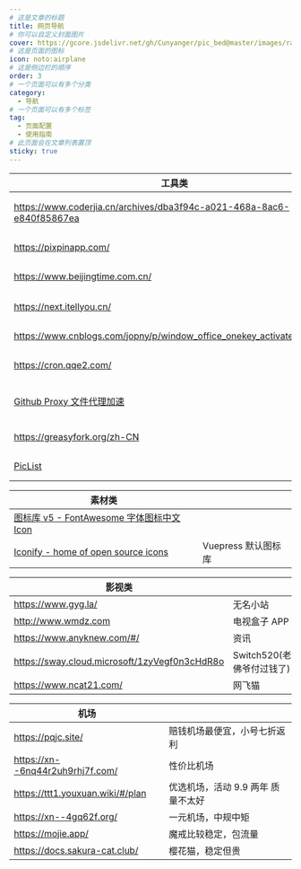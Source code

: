 ```yaml
---
# 这是文章的标题
title: 网页导航
# 你可以自定义封面图片
cover: https://gcore.jsdelivr.net/gh/Cunyanger/pic_bed@master/images/rain_sta_b.png
# 这是页面的图标
icon: noto:airplane
# 这是侧边栏的顺序
order: 3
# 一个页面可以有多个分类
category:
  - 导航
# 一个页面可以有多个标签
tag:
  - 页面配置
  - 使用指南
# 此页面会在文章列表置顶
sticky: true
---
```


| 工具类                                                       |                   |
| ------------------------------------------------------------ | ----------------- |
| https://www.coderjia.cn/archives/dba3f94c-a021-468a-8ac6-e840f85867ea | Docker 国内镜像源 |
| https://pixpinapp.com/                                       | Pinpix 截图       |
| https://www.beijingtime.com.cn/                              | 北京时间          |
| https://next.itellyou.cn/                                    | 官方镜像下载      |
| https://www.cnblogs.com/jopny/p/window_office_onekey_activate_free.html | IDEA 激活         |
| https://cron.qqe2.com/                                       | 时间表达式        |
| [Github Proxy 文件代理加速](https://github.akams.cn/)        | Github 下载加速   |
| https://greasyfork.org/zh-CN                                 | 油猴脚本          |
| [PicList](https://piclist.cn/)                               | PicGo 升级        |



| 素材类                                                       |                     |
| ------------------------------------------------------------ | ------------------- |
| [图标库 v5 - FontAwesome 字体图标中文 Icon](https://fontawesome.com.cn/v5) |                     |
| [Iconify - home of open source icons](https://icon-sets.iconify.design/) | Vuepress 默认图标库 |



| 影视类                                        |                           |
| --------------------------------------------- | ------------------------- |
| https://www.gyg.la/                           | 无名小站                  |
| http://www.wmdz.com                           | 电视盒子 APP              |
| https://www.anyknew.com/#/                    | 资讯                      |
| https://sway.cloud.microsoft/1zyVegf0n3cHdR8o | Switch520(老佛爷付过钱了) |
| https://www.ncat21.com/                       | 网飞猫                    |



| 机场                             |                                    |
| -------------------------------- | ---------------------------------- |
| https://pqjc.site/               | 赔钱机场最便宜，小号七折返利       |
| https://xn--6nq44r2uh9rhj7f.com/ | 性价比机场                         |
| https://ttt1.youxuan.wiki/#/plan | 优选机场，活动 9.9 两年 质量不太好 |
| https://xn--4gq62f.org/          | 一元机场，中规中矩                 |
| https://mojie.app/               | 魔戒比较稳定，包流量               |
| https://docs.sakura-cat.club/    | 樱花猫，稳定但贵                   |
